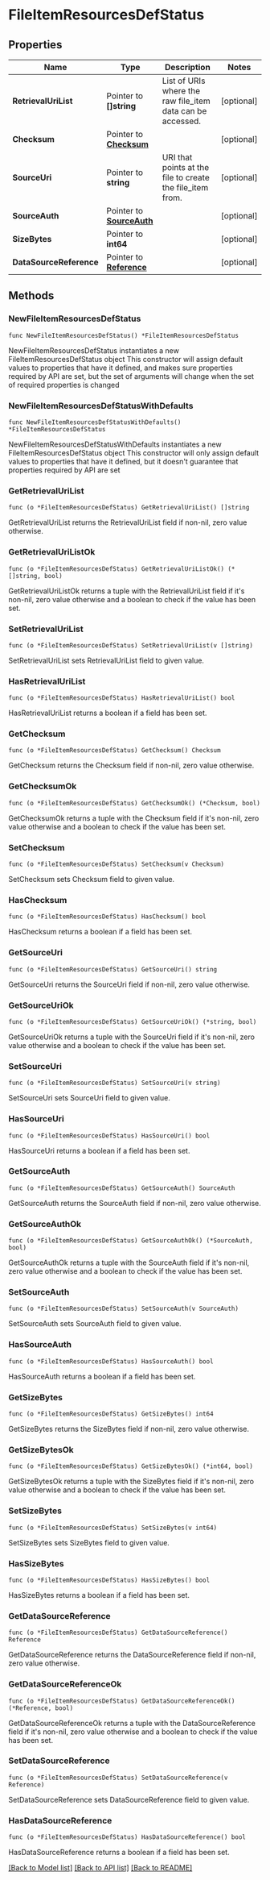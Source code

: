 # FileItemResourcesDefStatus

## Properties

Name | Type | Description | Notes
------------ | ------------- | ------------- | -------------
**RetrievalUriList** | Pointer to **[]string** | List of URIs where the raw file_item data can be accessed. | [optional] 
**Checksum** | Pointer to [**Checksum**](Checksum.md) |  | [optional] 
**SourceUri** | Pointer to **string** | URI that points at the file to create the file_item from. | [optional] 
**SourceAuth** | Pointer to [**SourceAuth**](SourceAuth.md) |  | [optional] 
**SizeBytes** | Pointer to **int64** |  | [optional] 
**DataSourceReference** | Pointer to [**Reference**](Reference.md) |  | [optional] 

## Methods

### NewFileItemResourcesDefStatus

`func NewFileItemResourcesDefStatus() *FileItemResourcesDefStatus`

NewFileItemResourcesDefStatus instantiates a new FileItemResourcesDefStatus object
This constructor will assign default values to properties that have it defined,
and makes sure properties required by API are set, but the set of arguments
will change when the set of required properties is changed

### NewFileItemResourcesDefStatusWithDefaults

`func NewFileItemResourcesDefStatusWithDefaults() *FileItemResourcesDefStatus`

NewFileItemResourcesDefStatusWithDefaults instantiates a new FileItemResourcesDefStatus object
This constructor will only assign default values to properties that have it defined,
but it doesn't guarantee that properties required by API are set

### GetRetrievalUriList

`func (o *FileItemResourcesDefStatus) GetRetrievalUriList() []string`

GetRetrievalUriList returns the RetrievalUriList field if non-nil, zero value otherwise.

### GetRetrievalUriListOk

`func (o *FileItemResourcesDefStatus) GetRetrievalUriListOk() (*[]string, bool)`

GetRetrievalUriListOk returns a tuple with the RetrievalUriList field if it's non-nil, zero value otherwise
and a boolean to check if the value has been set.

### SetRetrievalUriList

`func (o *FileItemResourcesDefStatus) SetRetrievalUriList(v []string)`

SetRetrievalUriList sets RetrievalUriList field to given value.

### HasRetrievalUriList

`func (o *FileItemResourcesDefStatus) HasRetrievalUriList() bool`

HasRetrievalUriList returns a boolean if a field has been set.

### GetChecksum

`func (o *FileItemResourcesDefStatus) GetChecksum() Checksum`

GetChecksum returns the Checksum field if non-nil, zero value otherwise.

### GetChecksumOk

`func (o *FileItemResourcesDefStatus) GetChecksumOk() (*Checksum, bool)`

GetChecksumOk returns a tuple with the Checksum field if it's non-nil, zero value otherwise
and a boolean to check if the value has been set.

### SetChecksum

`func (o *FileItemResourcesDefStatus) SetChecksum(v Checksum)`

SetChecksum sets Checksum field to given value.

### HasChecksum

`func (o *FileItemResourcesDefStatus) HasChecksum() bool`

HasChecksum returns a boolean if a field has been set.

### GetSourceUri

`func (o *FileItemResourcesDefStatus) GetSourceUri() string`

GetSourceUri returns the SourceUri field if non-nil, zero value otherwise.

### GetSourceUriOk

`func (o *FileItemResourcesDefStatus) GetSourceUriOk() (*string, bool)`

GetSourceUriOk returns a tuple with the SourceUri field if it's non-nil, zero value otherwise
and a boolean to check if the value has been set.

### SetSourceUri

`func (o *FileItemResourcesDefStatus) SetSourceUri(v string)`

SetSourceUri sets SourceUri field to given value.

### HasSourceUri

`func (o *FileItemResourcesDefStatus) HasSourceUri() bool`

HasSourceUri returns a boolean if a field has been set.

### GetSourceAuth

`func (o *FileItemResourcesDefStatus) GetSourceAuth() SourceAuth`

GetSourceAuth returns the SourceAuth field if non-nil, zero value otherwise.

### GetSourceAuthOk

`func (o *FileItemResourcesDefStatus) GetSourceAuthOk() (*SourceAuth, bool)`

GetSourceAuthOk returns a tuple with the SourceAuth field if it's non-nil, zero value otherwise
and a boolean to check if the value has been set.

### SetSourceAuth

`func (o *FileItemResourcesDefStatus) SetSourceAuth(v SourceAuth)`

SetSourceAuth sets SourceAuth field to given value.

### HasSourceAuth

`func (o *FileItemResourcesDefStatus) HasSourceAuth() bool`

HasSourceAuth returns a boolean if a field has been set.

### GetSizeBytes

`func (o *FileItemResourcesDefStatus) GetSizeBytes() int64`

GetSizeBytes returns the SizeBytes field if non-nil, zero value otherwise.

### GetSizeBytesOk

`func (o *FileItemResourcesDefStatus) GetSizeBytesOk() (*int64, bool)`

GetSizeBytesOk returns a tuple with the SizeBytes field if it's non-nil, zero value otherwise
and a boolean to check if the value has been set.

### SetSizeBytes

`func (o *FileItemResourcesDefStatus) SetSizeBytes(v int64)`

SetSizeBytes sets SizeBytes field to given value.

### HasSizeBytes

`func (o *FileItemResourcesDefStatus) HasSizeBytes() bool`

HasSizeBytes returns a boolean if a field has been set.

### GetDataSourceReference

`func (o *FileItemResourcesDefStatus) GetDataSourceReference() Reference`

GetDataSourceReference returns the DataSourceReference field if non-nil, zero value otherwise.

### GetDataSourceReferenceOk

`func (o *FileItemResourcesDefStatus) GetDataSourceReferenceOk() (*Reference, bool)`

GetDataSourceReferenceOk returns a tuple with the DataSourceReference field if it's non-nil, zero value otherwise
and a boolean to check if the value has been set.

### SetDataSourceReference

`func (o *FileItemResourcesDefStatus) SetDataSourceReference(v Reference)`

SetDataSourceReference sets DataSourceReference field to given value.

### HasDataSourceReference

`func (o *FileItemResourcesDefStatus) HasDataSourceReference() bool`

HasDataSourceReference returns a boolean if a field has been set.


[[Back to Model list]](../README.md#documentation-for-models) [[Back to API list]](../README.md#documentation-for-api-endpoints) [[Back to README]](../README.md)


